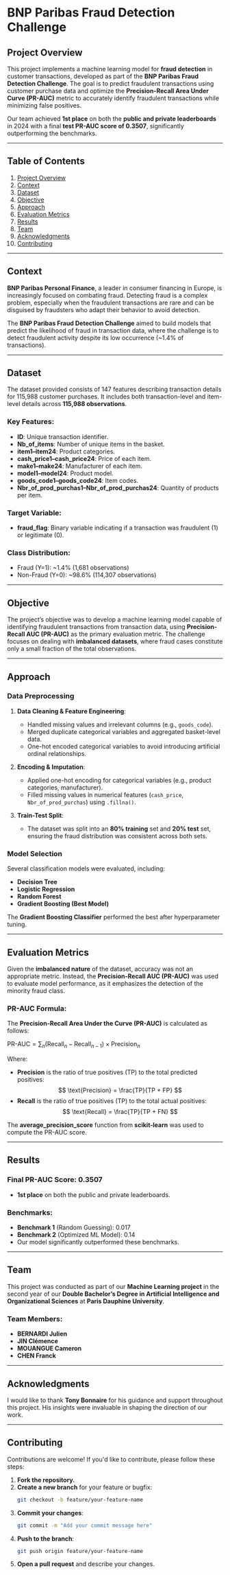 # BNP Paribas Fraud Detection Challenge


## Project Overview

This project implements a machine learning model for **fraud detection** in customer transactions, developed as part of the **BNP Paribas Fraud Detection Challenge**. The goal is to predict fraudulent transactions using customer purchase data and optimize the **Precision-Recall Area Under Curve (PR-AUC)** metric to accurately identify fraudulent transactions while minimizing false positives.

Our team achieved **1st place** on both the **public and private leaderboards** in 2024 with a final **test PR-AUC score of 0.3507**, significantly outperforming the benchmarks.

---

## Table of Contents
1. [Project Overview](#project-overview)
2. [Context](#context)
3. [Dataset](#dataset)
4. [Objective](#objective)
5. [Approach](#approach)
6. [Evaluation Metrics](#evaluation-metrics)
7. [Results](#results)
8. [Team](#team)
9. [Acknowledgments](#acknowledgments)
10. [Contributing](#contributing)

---

## Context

**BNP Paribas Personal Finance**, a leader in consumer financing in Europe, is increasingly focused on combating fraud. Detecting fraud is a complex problem, especially when the fraudulent transactions are rare and can be disguised by fraudsters who adapt their behavior to avoid detection.

The **BNP Paribas Fraud Detection Challenge** aimed to build models that predict the likelihood of fraud in transaction data, where the challenge is to detect fraudulent activity despite its low occurrence (~1.4% of transactions).

---

## Dataset

The dataset provided consists of 147 features describing transaction details for 115,988 customer purchases. It includes both transaction-level and item-level details across **115,988 observations**.

### Key Features:
- **ID**: Unique transaction identifier.
- **Nb_of_items**: Number of unique items in the basket.
- **item1–item24**: Product categories.
- **cash_price1–cash_price24**: Price of each item.
- **make1–make24**: Manufacturer of each item.
- **model1–model24**: Product model.
- **goods_code1–goods_code24**: Item codes.
- **Nbr_of_prod_purchas1–Nbr_of_prod_purchas24**: Quantity of products per item.

### Target Variable:
- **fraud_flag**: Binary variable indicating if a transaction was fraudulent (1) or legitimate (0).

### Class Distribution:
- Fraud (Y=1): ~1.4% (1,681 observations)
- Non-Fraud (Y=0): ~98.6% (114,307 observations)

---

## Objective

The project’s objective was to develop a machine learning model capable of identifying fraudulent transactions from transaction data, using **Precision-Recall AUC (PR-AUC)** as the primary evaluation metric. The challenge focuses on dealing with **imbalanced datasets**, where fraud cases constitute only a small fraction of the total observations.

---

## Approach

### Data Preprocessing
1. **Data Cleaning & Feature Engineering**:
   - Handled missing values and irrelevant columns (e.g., `goods_code`).
   - Merged duplicate categorical variables and aggregated basket-level data.
   - One-hot encoded categorical variables to avoid introducing artificial ordinal relationships.

2. **Encoding & Imputation**:
   - Applied one-hot encoding for categorical variables (e.g., product categories, manufacturer).
   - Filled missing values in numerical features (`cash_price`, `Nbr_of_prod_purchas`) using `.fillna()`.

3. **Train-Test Split**:
   - The dataset was split into an **80% training** set and **20% test** set, ensuring the fraud distribution was consistent across both sets.

### Model Selection
Several classification models were evaluated, including:
- **Decision Tree**
- **Logistic Regression**
- **Random Forest**
- **Gradient Boosting (Best Model)**

The **Gradient Boosting Classifier** performed the best after hyperparameter tuning.

---

## Evaluation Metrics

Given the **imbalanced nature** of the dataset, accuracy was not an appropriate metric. Instead, the **Precision-Recall AUC (PR-AUC)** was used to evaluate model performance, as it emphasizes the detection of the minority fraud class.

### PR-AUC Formula:

The **Precision-Recall Area Under the Curve (PR-AUC)** is calculated as follows:

$\text{PR-AUC} = \sum_{n} (\text{Recall}_n - \text{Recall}_{n-1}) \times \text{Precision}_n$

Where:
- **Precision** is the ratio of true positives (TP) to the total predicted positives:
  $$
  \text{Precision} = \frac{TP}{TP + FP}
  $$
- **Recall** is the ratio of true positives (TP) to the total actual positives:
  $$
  \text{Recall} = \frac{TP}{TP + FN}
  $$

The **average_precision_score** function from **scikit-learn** was used to compute the PR-AUC score.


---

## Results

### Final PR-AUC Score: 0.3507
- **1st place** on both the public and private leaderboards.

### Benchmarks:
- **Benchmark 1** (Random Guessing): 0.017
- **Benchmark 2** (Optimized ML Model): 0.14
- Our model significantly outperformed these benchmarks.

---

## Team

This project was conducted as part of our **Machine Learning project** in the second year of our **Double Bachelor’s Degree in Artificial Intelligence and Organizational Sciences** at **Paris Dauphine University**.

### Team Members:
- **BERNARDI Julien**
- **JIN Clémence**
- **MOUANGUE Cameron**
- **CHEN Franck**

---

## Acknowledgments

I would like to thank **Tony Bonnaire** for his guidance and support throughout this project. His insights were invaluable in shaping the direction of our work.

---

## Contributing
Contributions are welcome! If you'd like to contribute, please follow these steps:

1. **Fork the repository.**
2. **Create a new branch** for your feature or bugfix:
    ```bash
    git checkout -b feature/your-feature-name
    ```
3. **Commit your changes**:
    ```bash
    git commit -m "Add your commit message here"
    ```
4. **Push to the branch**:
    ```bash
    git push origin feature/your-feature-name
    ```
5. **Open a pull request** and describe your changes.

